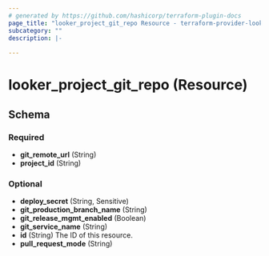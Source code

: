 ```yaml
---
# generated by https://github.com/hashicorp/terraform-plugin-docs
page_title: "looker_project_git_repo Resource - terraform-provider-looker"
subcategory: ""
description: |-
  
---
```


# looker_project_git_repo (Resource)





<!-- schema generated by tfplugindocs -->
## Schema

### Required

- **git_remote_url** (String)
- **project_id** (String)

### Optional

- **deploy_secret** (String, Sensitive)
- **git_production_branch_name** (String)
- **git_release_mgmt_enabled** (Boolean)
- **git_service_name** (String)
- **id** (String) The ID of this resource.
- **pull_request_mode** (String)


